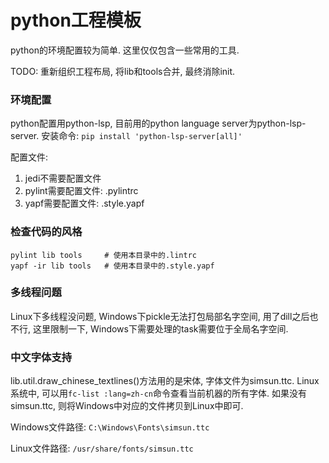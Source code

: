 # python工程模板

python的环境配置较为简单. 这里仅仅包含一些常用的工具.

TODO: 重新组织工程布局, 将lib和tools合并, 最终消除init.


### 环境配置

python配置用python-lsp, 目前用的python language server为python-lsp-server.
安装命令: `pip install 'python-lsp-server[all]'`

配置文件:

1. jedi不需要配置文件
2. pylint需要配置文件: .pylintrc
3. yapf需要配置文件: .style.yapf


### 检查代码的风格

``` shell
pylint lib tools     # 使用本目录中的.lintrc
yapf -ir lib tools   # 使用本目录中的.style.yapf
```


### 多线程问题

Linux下多线程没问题, Windows下pickle无法打包局部名字空间, 用了dill之后也不行,
这里限制一下, Windows下需要处理的task需要位于全局名字空间.


### 中文字体支持

lib.util.draw_chinese_textlines()方法用的是宋体, 字体文件为simsun.ttc.
Linux系统中, 可以用`fc-list :lang=zh-cn`命令查看当前机器的所有字体.
如果没有simsun.ttc, 则将Windows中对应的文件拷贝到Linux中即可.

Windows文件路径: `C:\Windows\Fonts\simsun.ttc`

Linux文件路径: `/usr/share/fonts/simsun.ttc`

